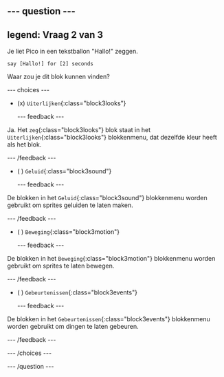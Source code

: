 
--- question ---
---
legend: Vraag 2 van 3
---

Je liet Pico in een tekstballon "Hallo!" zeggen.

```blocks3
say [Hallo!] for [2] seconds
```

Waar zou je dit blok kunnen vinden?

--- choices ---

- (x) `Uiterlijken`{:class="block3looks"}

  --- feedback ---

Ja. Het `zeg`{:class="block3looks"} blok staat in het `Uiterlijken`{:class="block3looks"} blokkenmenu, dat dezelfde kleur heeft als het blok.

  --- /feedback ---

- ( ) `Geluid`{:class="block3sound"}

  --- feedback ---

De blokken in het `Geluid`{:class="block3sound"} blokkenmenu worden gebruikt om sprites geluiden te laten maken.

  --- /feedback ---

- ( ) `Beweging`{:class="block3motion"}

  --- feedback ---

De blokken in het `Beweging`{:class="block3motion"} blokkenmenu worden gebruikt om sprites te laten bewegen.

  --- /feedback ---

- ( ) `Gebeurtenissen`{:class="block3events"}

  --- feedback ---

De blokken in het `Gebeurtenissen`{:class="block3events"} blokkenmenu worden gebruikt om dingen te laten gebeuren.

  --- /feedback ---

--- /choices ---

--- /question ---
